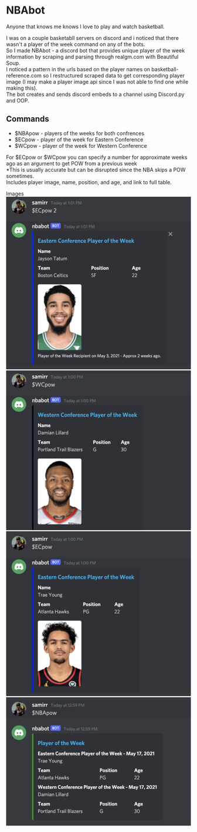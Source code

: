 # NBAbot

Anyone that knows me knows I love to play and watch basketball.

I was on a couple basketabll servers on discord and i noticed that there wasn't a player of the week command on any of the bots. <br/>
So I made NBAbot - a discord bot that provides unique player of the week information by scraping and parsing through realgm.com with Beautiful Soup. <br/> 
I noticed a pattern in the urls based on the player names on basketball-reference.com so I restructured scraped data to get corresponding player image
(I may make a player image api since I was not able to find one while making this). <br/>
The bot creates and sends discord embeds to a channel using Discord.py and OOP.


## Commands
<ul>
<li>$NBApow - players of the weeks for both confrences</li> 
<li>$ECpow - player of the week for Eastern Conference</li> 
<li>$WCpow - player of the week for Western Conference</li>  
</ul>

For $ECpow or $WCpow you can specify a number for approximate weeks ago as an argument to get POW from a previous week
<br/>
*This is usually accurate but can be disrupted since the NBA skips a POW sometimes.
<br/>
Includes player image, name, position, and age, and link to full table.

Images
![alt text](https://github.com/samirrh/NBAbot/blob/main/NBAbot-example-1.png?raw=true) <br/>
![alt text](https://github.com/samirrh/NBAbot/blob/main/NBAbot-example-2.png?raw=true) <br/>
![alt text](https://github.com/samirrh/NBAbot/blob/main/NBAbot-example-3.png?raw=true) <br/>
![alt text](https://github.com/samirrh/NBAbot/blob/main/NBAbot-example-4.png?raw=true) <br/>
